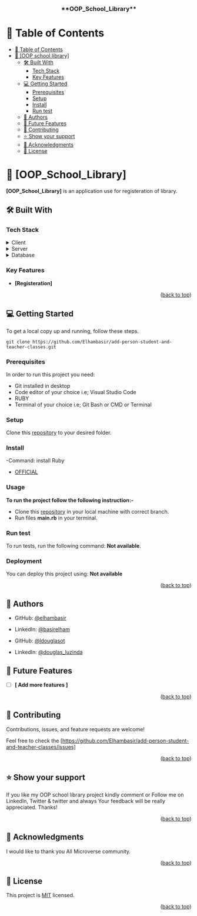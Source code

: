 <a name="readme-top"></a>
<div align = 'center'>
  <h3><b>**OOP_School_Library**</b></h3>

</div>

<!-- TABLE OF CONTENTS -->

# 📗 Table of Contents

- [📗 Table of Contents](#-table-of-contents)
- [📖 \[OOP school library\] ](#-oop-school-library-)
  - [🛠 Built With ](#-built-with-)
    - [Tech Stack ](#tech-stack-)
    - [Key Features ](#key-features-)
  - [💻 Getting Started ](#-getting-started-)
    - [Prerequisites](#prerequisites)
    - [Setup](#setup)
    - [Install](#install)
    - [Run test](#run-test)
  - [👥 Authors ](#-authors-)
  - [🔭 Future Features ](#-future-features-)
  - [🤝 Contributing ](#-contributing-)
  - [⭐️ Show your support ](#️-show-your-support-)
  - [🙏 Acknowledgments ](#-acknowledgments-)
  - [📝 License ](#-license-)

<!-- PROJECT DESCRIPTION -->

# 📖 [OOP_School_Library] <a name="about-project"></a>

**[OOP_School_Library]** is an application use for registeration of library.

## 🛠 Built With <a name="built-with"></a>

### Tech Stack <a name="tech-stack"></a>


<details>
  <summary>Client</summary>
  <ul>
    <li><a href="https://rubyinstaller.org/downloads/">RUBY</a></li>
  </ul>
</details>

<details>
  <summary>Server</summary>
  <ul>
    <li><a href=#>N/A</a></li>
  </ul>
</details>

<details>
<summary>Database</summary>
  <ul>
    <li><a href=#>N/A</a></li>
  </ul>
</details>



<!-- Features -->

### Key Features <a name="key-features"></a>


- **[Registeration]**

<p align="right">(<a href="#readme-top">back to top</a>)</p>

<!-- LIVE DEMO -->


<!-- GETTING STARTED -->

## 💻 Getting Started <a name="getting-started"></a>


To get a local copy up and running, follow these steps.

`
git clone https://github.com/Elhambasir/add-person-student-and-teacher-classes.git
`
### Prerequisites

In order to run this project you need:

- Git installed in desktop
- Code editor of your choice i.e; Visual Studio Code
- RUBY
- Terminal of your choice i.e; Git Bash or CMD or Terminal

### Setup
Clone this [repository](https://github.com/Elhambasir/add-person-student-and-teacher-classes.git) to your desired folder.

### Install
-Command: install Ruby
- [OFFICIAL](https://rubyinstaller.org/downloads/)

### Usage

**To run the project follow the following instruction:-**

- Clone this [repository](https://github.com/Elhambasir/add-person-student-and-teacher-classes.git) in your local machine with correct branch.
- Run files **main.rb** in your terminal.

### Run test

To run tests, run the following command: **Not available**.

### Deployment

You can deploy this project using: **Not available**

<p align="right">(<a href="#readme-top">back to top</a>)</p>

<!-- AUTHORS -->
## 👥 Authors <a name="authors"></a>

- GitHub: [@elhambasir](https://github.com/Elhambasir)
- LinkedIn: [@basirelham](https://www.linkedin.com/in/basirelhamahmadi)

- GitHub: [@ldouglasot](https://github.com/ldouglasot)
- LinkedIn: [@douglas_luzinda](https://www.linkedin.com/in/douglas-luzinda/)

<!-- FUTURE FEATURES -->

## 🔭 Future Features <a name="future-features"></a>

- [ ] **[ Add more features ]**
<p align="right">(<a href="#readme-top">back to top</a>)</p>

<!-- CONTRIBUTING -->

## 🤝 Contributing <a name="contributing"></a>

Contributions, issues, and feature requests are welcome!

Feel free to check the [https://github.com/Elhambasir/add-person-student-and-teacher-classes/issues]


<p align="right">(<a href="#readme-top">back to top</a>)</p>

<!-- SUPPORT -->

## ⭐️ Show your support <a name="support"></a>


If you like my OOP school library project kindly comment or Follow me on LinkedIn, Twitter & twitter and always Your feedback will be really appreciated.
Thanks!

<p align="right">(<a href="#readme-top">back to top</a>)</p>

<!-- ACKNOWLEDGEMENTS -->

## 🙏 Acknowledgments <a name="acknowledgements"></a>

I would like to thank you All Microverse community.

<p align="right">(<a href="#readme-top">back to top</a>)</p>

<!-- LICENSE -->

## 📝 License <a name="license"></a>

This project is [MIT](./LICENSE) licensed.

<p align="right">(<a href="#readme-top">back to top</a>)</p>